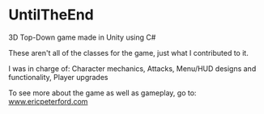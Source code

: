 # UntilTheEnd
3D Top-Down game made in Unity using C# 

These aren't all of the classes for the game, just what I contributed to it.  

I was in charge of:
  Character mechanics,
  Attacks, 
  Menu/HUD designs and functionality,
  Player upgrades
  
To see more about the game as well as gameplay, go to: www.ericpeterford.com 
